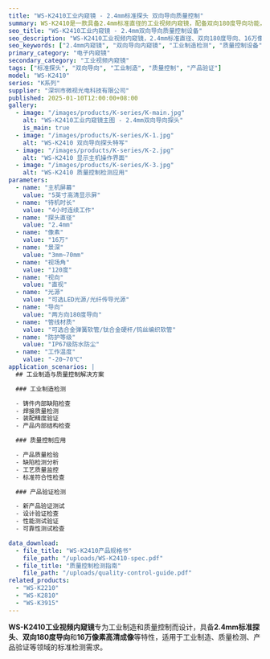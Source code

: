 ```yaml
---
title: "WS-K2410工业内窥镜 - 2.4mm标准探头 双向导向质量控制"
summary: WS-K2410是一款具备2.4mm标准直径的工业视频内窥镜，配备双向180度导向功能，专为工业制造和质量控制设计，广泛应用于工业制造、质量检测、产品验证等标准检测场景。
seo_title: "WS-K2410工业内窥镜 - 2.4mm双向导向质量控制设备"
seo_description: "WS-K2410工业视频内窥镜，2.4mm标准直径、双向180度导向、16万像素、多种管材可选，专为工业制造质量控制设计，适用于工业制造、质量检测、产品验证。"
seo_keywords: ["2.4mm内窥镜", "双向导向内窥镜", "工业制造检测", "质量控制设备", "产品验证检查", "标准检测"]
primary_category: "电子内窥镜"
secondary_category: "工业视频内窥镜"
tags: ["标准探头", "双向导向", "工业制造", "质量控制", "产品验证"]
model: "WS-K2410"
series: "K系列"
supplier: "深圳市微视光电科技有限公司"
published: 2025-01-10T12:00:00+08:00
gallery:
  - image: "/images/products/K-series/K-main.jpg"
    alt: "WS-K2410工业内窥镜主图 - 2.4mm双向导向探头"
    is_main: true
  - image: "/images/products/K-series/K-1.jpg"
    alt: "WS-K2410 双向导向探头特写"
  - image: "/images/products/K-series/K-2.jpg"
    alt: "WS-K2410 显示主机操作界面"
  - image: "/images/products/K-series/K-3.jpg"
    alt: "WS-K2410 质量控制检测应用"
parameters:
  - name: "主机屏幕"
    value: "5英寸高清显示屏"
  - name: "待机时长"
    value: "4小时连续工作"
  - name: "探头直径"
    value: "2.4mm"
  - name: "像素"
    value: "16万"
  - name: "景深"
    value: "3mm~70mm"
  - name: "视场角"
    value: "120度"
  - name: "视向"
    value: "直视"
  - name: "光源"
    value: "可选LED光源/光纤传导光源"
  - name: "导向"
    value: "两方向180度导向"
  - name: "管线材质"
    value: "可选合金弹簧软管/钛合金硬杆/钨丝编织软管"
  - name: "防护等级"
    value: "IP67级防水防尘"
  - name: "工作温度"
    value: "-20~70℃"
application_scenarios: |
  ## 工业制造与质量控制解决方案

  ### 工业制造检测

  - 铸件内部缺陷检查
  - 焊接质量检测
  - 装配精度验证
  - 产品内部结构检查

  ### 质量控制应用

  - 产品质量检验
  - 缺陷检测分析
  - 工艺质量监控
  - 标准符合性检查

  ### 产品验证检测

  - 新产品验证测试
  - 设计验证检查
  - 性能测试验证
  - 可靠性测试检查

data_download:
  - file_title: "WS-K2410产品规格书"
    file_path: "/uploads/WS-K2410-spec.pdf"
  - file_title: "质量控制检测指南"
    file_path: "/uploads/quality-control-guide.pdf"
related_products:
  - "WS-K2210"
  - "WS-K2810"
  - "WS-K3915"
---
```


**WS-K2410工业视频内窥镜**专为工业制造和质量控制而设计，具备**2.4mm标准探头**、**双向180度导向**和**16万像素高清成像**等特性，适用于工业制造、质量检测、产品验证等领域的标准检测需求。
